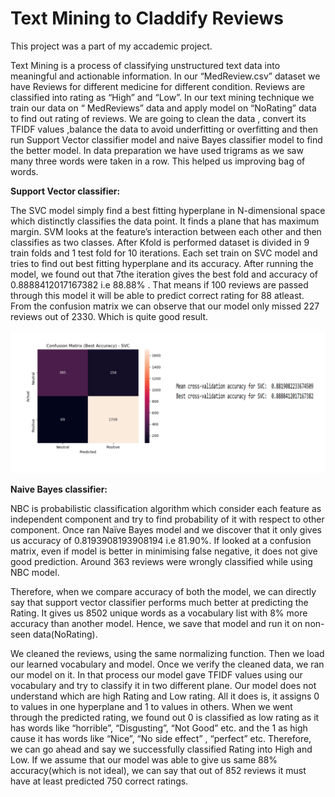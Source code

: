 # Text Mining to Claddify Reviews

This project was a part of my accademic project.

Text Mining is a process of classifying unstructured text data into meaningful and 
actionable information. In our “MedReview.csv” dataset we have Reviews for different 
medicine for different condition. Reviews are classified into rating as “High” and “Low”. In 
our text mining technique we train our data on “ MedReviews” data and apply model on 
“NoRating” data to find out rating of reviews. We are going to clean the data , convert its 
TFIDF values ,balance the data to avoid underfitting or overfitting and then run Support Vector 
classifier model and naive Bayes classifier model to find the better model. In data preparation 
we have used trigrams as we saw many three words were taken in a row. This helped us 
improving bag of words.

**Support Vector classifier:** 

The SVC model simply find a best fitting hyperplane in N-dimensional space which 
distinctly classifies the data point. It finds a plane that has maximum margin. SVM looks at the 
feature’s interaction between each other and then classifies as two classes. After Kfold is 
performed dataset is divided in 9 train folds and 1 test fold for 10 iterations. Each set train on
SVC model and tries to find out best fitting hyperplane and its accuracy. After running the 
model, we found out that 7the iteration gives the best fold and accuracy of 
0.8888412017167382 i.e 88.88% . That means if 100 reviews are passed through this model it 
will be able to predict correct rating for 88 atleast. From the confusion matrix we can observe 
that our model only missed 227 reviews out of 2330. Which is quite good result.

![Result:](https://github.com/parth2545/Parth-Patankar-s-project-portfolio/blob/main/Text%20Mining%20to%20classify%20reviews/image.png)



**Naive Bayes classifier:**


NBC is probabilistic classification algorithm which consider each feature as 
independent component and try to find probability of it with respect to other component. Once
ran Naïve Bayes model and we discover that it only gives us accuracy of 0.8193908193908194 
i.e 81.90%. If looked at a confusion matrix, even if model is better in minimising false negative, 
it does not give good prediction. Around 363 reviews were wrongly classified while using NBC 
model.

Therefore, when we compare accuracy of both the model, we can directly say that 
support vector classifier performs much better at predicting the Rating. It gives us 8502 unique 
words as a vocabulary list with 8% more accuracy than another model. Hence, we save that 
model and run it on non-seen data(NoRating).

We cleaned the reviews, using the same normalizing function. Then we load our learned 
vocabulary and model. Once we verify the cleaned data, we ran our model on it. In that process 
our model gave TFIDF values using our vocabulary and try to classify it in two different plane. 
Our model does not understand which are high Rating and Low rating. All it does is, it assigns
0 to values in one hyperplane and 1 to values in others. When we went through the predicted 
rating, we found out 0 is classified as low rating as it has words like “horrible”, “Disgusting”,
“Not Good” etc. and the 1 as high cause it has words like “Nice”, “No side effect” , “perfect”
etc. Therefore, we can go ahead and say we successfully classified Rating into High and Low. 
If we assume that our model was able to give us same 88% accuracy(which is not ideal), we 
can say that out of 852 reviews it must have at least predicted 750 correct ratings.

